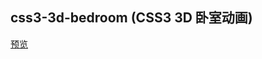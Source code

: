 ## css3-3d-bedroom (CSS3 3D 卧室动画)

[预览](https://cl9000.gitee.io/web-code/web-css-html/css3-3d-bedroom/)
